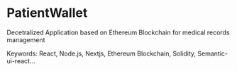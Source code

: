 # PatientWallet
Decetralized Application based on Ethereum Blockchain for medical records management

Keywords: React, Node.js, Nextjs, Ethereum Blockchain, Solidity, Semantic-ui-react...
